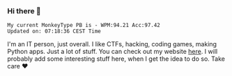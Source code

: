 ### Hi there 👋
<!-- PB START -->
```
My current MonkeyType PB is - WPM:94.21 Acc:97.42
Updated on: 07:18:36 CEST Time
```
<!-- PB END -->
I'm an IT person, just overall. I like CTFs, hacking, coding games, making Python apps. Just a lot of stuff.
You can check out my website [here](https://skill3472.github.io/).
I will probably add some interesting stuff here, when I get the idea to do so. Take care ❤️
